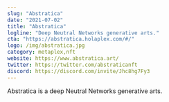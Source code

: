 ```yaml
---
slug: "Abstratica"
date: "2021-07-02"
title: "Abstratica"
logline: "Deep Neutral Networks generative arts."
cta: "https://abstratica.holaplex.com/#/"
logo: /img/abstratica.jpg
category: metaplex,nft
website: https://www.abstratica.art/
twitter: https://twitter.com/abstraticanft
discord: https://discord.com/invite/Jhc8hg7Fy3
---
```


Abstratica is a deep Neutral Networks generative arts.
